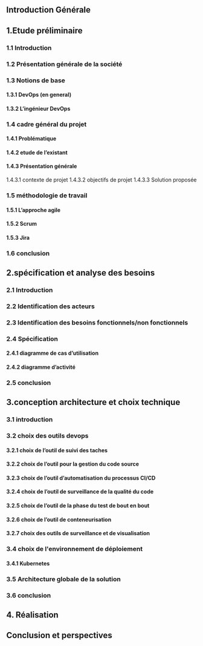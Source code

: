## Introduction Générale
## 1.Etude préliminaire
### 1.1 Introduction 
### 1.2 Présentation générale de la société
### 1.3 Notions de base 
#### 1.3.1 DevOps (en general)
#### 1.3.2 L’ingénieur DevOps
### 1.4 cadre  général du projet 
####  1.4.1 Problématique 
#### 1.4.2 etude de l’existant 
#### 1.4.3 Présentation générale
 1.4.3.1 contexte de projet 
 1.4.3.2 objectifs de projet 
 1.4.3.3 Solution proposée 
### 1.5 méthodologie de travail 
#### 1.5.1 L’approche agile 
#### 1.5.2 Scrum 
#### 1.5.3 Jira 
### 1.6 conclusion
 
## 2.spécification et analyse des besoins 
### 2.1 Introduction 
### 2.2 Identification des acteurs 
### 2.3 Identification des besoins fonctionnels/non fonctionnels 
### 2.4 Spécification
#### 2.4.1 diagramme de cas d’utilisation 
#### 2.4.2 diagramme d’activité 
### 2.5 conclusion 

## 3.conception architecture et choix technique 
### 3.1 introduction 
### 3.2 choix des outils devops 
#### 3.2.1 choix de l’outil de suivi des taches 
#### 3.2.2 choix de l’outil pour la gestion du code source 
#### 3.2.3 choix de l’outil d’automatisation du processus CI/CD 
#### 3.2.4  choix de l’outil de surveillance de la qualité du code 
#### 3.2.5 choix de l’outil de la phase du test de bout en bout 
#### 3.2.6 choix de l’outil de conteneurisation 
#### 3.2.7 choix des outils de surveillance et de visualisation
### 3.4 choix de l'environnement de déploiement 
#### 3.4.1 Kubernetes 
### 3.5 Architecture globale de la solution
### 3.6 conclusion 

## 4. Réalisation

## Conclusion et perspectives
